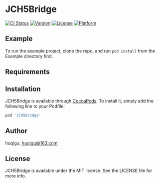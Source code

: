 # JCH5Bridge

[![CI Status](https://img.shields.io/travis/huqigu/JCH5Bridge.svg?style=flat)](https://travis-ci.org/huqigu/JCH5Bridge)
[![Version](https://img.shields.io/cocoapods/v/JCH5Bridge.svg?style=flat)](https://cocoapods.org/pods/JCH5Bridge)
[![License](https://img.shields.io/cocoapods/l/JCH5Bridge.svg?style=flat)](https://cocoapods.org/pods/JCH5Bridge)
[![Platform](https://img.shields.io/cocoapods/p/JCH5Bridge.svg?style=flat)](https://cocoapods.org/pods/JCH5Bridge)

## Example

To run the example project, clone the repo, and run `pod install` from the Example directory first.

## Requirements

## Installation

JCH5Bridge is available through [CocoaPods](https://cocoapods.org). To install
it, simply add the following line to your Podfile:

```ruby
pod 'JCH5Bridge'
```

## Author

huqigu, huqigu@163.com

## License

JCH5Bridge is available under the MIT license. See the LICENSE file for more info.
